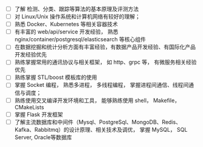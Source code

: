 - [ ] 了解 检测、分类、跟踪等算法的基本原理及评测方法
- [ ] 对 Linux/Unix 操作系统和计算机网络有较好的理解；
- [ ] 熟悉 Docker、Kubernetes 等相关容器技术
- [ ] 有丰富的 web/api/service 开发经验， 熟悉 nginx/container/postgresql/elasticsearch 等核心组件
- [ ] 在数据挖掘和统计分析方面有丰富经验，有数据产品开发经验、有国际化产品开发经验优先
- [ ] 熟练掌握常用的通讯协议与相关框架， 如 http、grpc 等， 有微服务相关经验优先
- [ ] 熟练掌握 STL/boost 模板库的使用
- [ ] 掌握 Socket 编程， 熟悉多进程， 多线程编程， 掌握进程间通信、线程间通信与调度；
- [ ] 熟练使用交叉编译开发环境和工具， 能够熟练使用 shell， Makefile， CMakeLists
- [ ] 掌握 Flask 开发框架
- [ ] 了解主流数据库和中间件（Mysql、PostgreSql、MongoDB、Redis、Kafka、Rabbitmq）的设计原理、相关技术及调优， 掌握 MySQL， SQL Server, Oracle等数据库